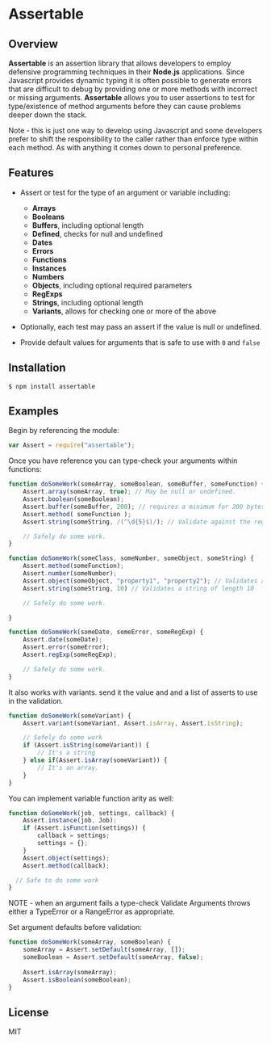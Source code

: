 # Assertable
## Overview
**Assertable** is an assertion library that allows developers to employ defensive programming techniques in their **Node.js** applications. Since Javascript provides dynamic typing it is often possible to generate errors that are difficult to debug by providing one or more methods with incorrect or missing arguments. **Assertable** allows you to user assertions to test for type/existence of method arguments before they can cause problems deeper down the stack.

Note - this is just one way to develop using Javascript and some developers prefer to shift the responsibility to the caller rather than enforce type within each method. As with anything it comes down to personal preference.

## Features
 - Assert or test for the type of an argument or variable including:
 	- **Arrays**
 	- **Booleans**
 	- **Buffers**, including optional length
 	- **Defined**, checks for null and undefined
 	- **Dates**
 	- **Errors**
 	- **Functions**
 	- **Instances**
 	- **Numbers**
 	- **Objects**, including optional required parameters
 	- **RegExps**
 	- **Strings**, including optional length
 	- **Variants**, allows for checking one or more of the above

 - Optionally, each test may pass an assert if the value is null or undefined.
 - Provide default values for arguments that is safe to use with ```0``` and ```false```

## Installation

	$ npm install assertable

## Examples

Begin by referencing the module:

```javascript
var Assert = require("assertable");
```

Once you have reference you can type-check your arguments within functions:

```javascript
function doSomeWork(someArray, someBoolean, someBuffer, someFunction) {
	Assert.array(someArray, true); // May be null or undefined.
	Assert.boolean(someBoolean);
	Assert.buffer(someBuffer, 200); // requires a minimum for 200 bytes
	Assert.method( someFunction );
	Assert.string(someString, /(^\d{5}$)/); // Validate against the regular expression.

    // Safely do some work.
}

function doSomeWork(someClass, someNumber, someObject, someString) {
	Assert.method(someFunction);
	Assert.number(someNumber);
	Assert.object(someObject, "property1", "property2"); // Validates an object and the supplied properties.
	Assert.string(someString, 10) // Validates a string of length 10

    // Safely do some work.

}

function doSomeWork(someDate, someError, someRegExp) {
	Assert.date(someDate);
	Assert.error(someError);
	Assert.regExp(someRegExp);

	// Safely do some work.
}
```
It also works with variants. send it the value and and a list of asserts to use in the validation.
```javascript
function doSomeWork(someVariant) {
	Assert.variant(someVariant, Assert.isArray, Assert.isString);

	// Safely do some work
    if (Assert.isString(someVariant)) {
    	// It's a string
    } else if(Assert.isArray(someVariant)) {
    	// It's an array.
    }
}
```
You can implement variable function arity as well:
```javascript
function doSomeWork(job, settings, callback) {
	Assert.instance(job, Job);
  	if (Assert.isFunction(settings)) {
		callback = settings;
		settings = {};
    }
	Assert.object(settings);
	Assert.method(callback);

  // Safe to do some work
}
```

NOTE - when an argument fails a type-check Validate Arguments throws either a TypeError or a RangeError as appropriate.

Set argument defaults before validation:

```javascript
function doSomeWork(someArray, someBoolean) {
	someArray = Assert.setDefault(someArray, []);
	someBoolean = Assert.setDefault(someArray, false);
    
	Assert.isArray(someArray);
	Assert.isBoolean(someBoolean);
}
```

## License

MIT